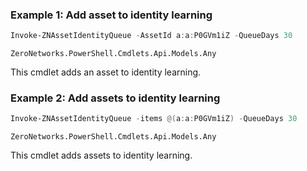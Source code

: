 ### Example 1: Add asset to identity learning
```powershell
Invoke-ZNAssetIdentityQueue -AssetId a:a:P0GVm1iZ -QueueDays 30
```

```output
ZeroNetworks.PowerShell.Cmdlets.Api.Models.Any
```

This cmdlet adds an asset to identity learning.

### Example 2: Add assets to identity learning
```powershell
Invoke-ZNAssetIdentityQueue -items @(a:a:P0GVm1iZ) -QueueDays 30
```

```output
ZeroNetworks.PowerShell.Cmdlets.Api.Models.Any
```

This cmdlet adds assets to identity learning.